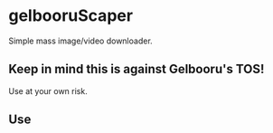 # gelbooruScaper
Simple mass image/video downloader.

## Keep in mind this is against Gelbooru's TOS!
Use at your own risk.

## Use
